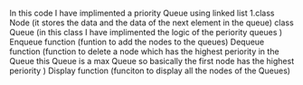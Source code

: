 In this code I have implimented a priority Queue using linked list
1.class Node 
(it stores the data and the data of the next element in the queue)
class Queue
(in this class I have implimented the logic of the periority queues )
Enqueue function
(funtion to add the nodes to the queues)
Dequeue function
(function to delete a node which has the highest periority in the Queue this Queue is a max Queue so basically the first node has the highest periority )
Display function 
(funciton to display all the  nodes of the Queues)
